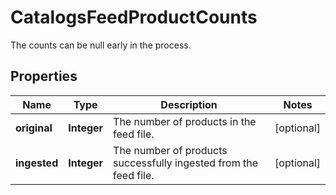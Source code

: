 

# CatalogsFeedProductCounts

The counts can be null early in the process.

## Properties

| Name | Type | Description | Notes |
|------------ | ------------- | ------------- | -------------|
|**original** | **Integer** | The number of products in the feed file. |  [optional] |
|**ingested** | **Integer** | The number of products successfully ingested from the feed file. |  [optional] |



